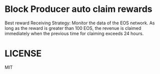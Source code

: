 # Block Producer auto claim rewards
Best reward Receiving Strategy: Monitor the data of the EOS network. As long as the reward is greater than 100 EOS, the revenue is claimed immediately when the previous time for claiming exceeds 24 hours.
# LICENSE
MIT
